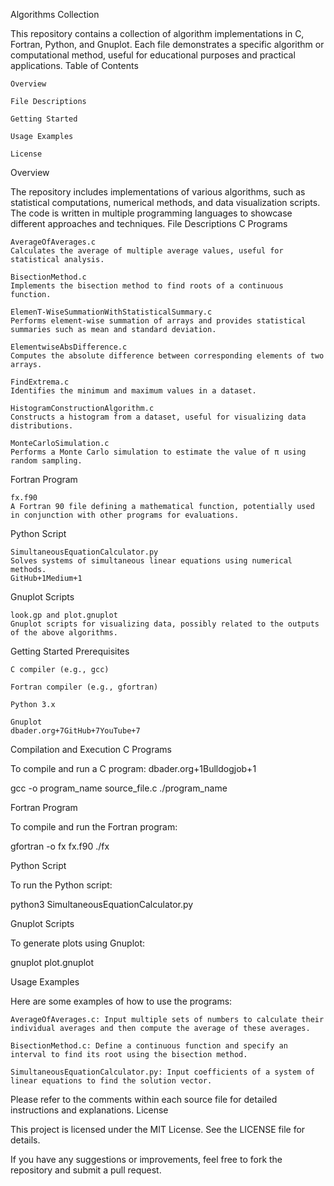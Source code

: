 Algorithms Collection

This repository contains a collection of algorithm implementations in C, Fortran, Python, and Gnuplot. Each file demonstrates a specific algorithm or computational method, useful for educational purposes and practical applications.
Table of Contents

    Overview

    File Descriptions

    Getting Started

    Usage Examples

    License

Overview

The repository includes implementations of various algorithms, such as statistical computations, numerical methods, and data visualization scripts. The code is written in multiple programming languages to showcase different approaches and techniques.
File Descriptions
C Programs

    AverageOfAverages.c
    Calculates the average of multiple average values, useful for statistical analysis.

    BisectionMethod.c
    Implements the bisection method to find roots of a continuous function.

    ElemenT-WiseSummationWithStatisticalSummary.c
    Performs element-wise summation of arrays and provides statistical summaries such as mean and standard deviation.

    ElementwiseAbsDifference.c
    Computes the absolute difference between corresponding elements of two arrays.

    FindExtrema.c
    Identifies the minimum and maximum values in a dataset.

    HistogramConstructionAlgorithm.c
    Constructs a histogram from a dataset, useful for visualizing data distributions.

    MonteCarloSimulation.c
    Performs a Monte Carlo simulation to estimate the value of π using random sampling.

Fortran Program

    fx.f90
    A Fortran 90 file defining a mathematical function, potentially used in conjunction with other programs for evaluations.

Python Script

    SimultaneousEquationCalculator.py
    Solves systems of simultaneous linear equations using numerical methods.
    GitHub+1Medium+1

Gnuplot Scripts

    look.gp and plot.gnuplot
    Gnuplot scripts for visualizing data, possibly related to the outputs of the above algorithms.

Getting Started
Prerequisites

    C compiler (e.g., gcc)

    Fortran compiler (e.g., gfortran)

    Python 3.x

    Gnuplot
    dbader.org+7GitHub+7YouTube+7

Compilation and Execution
C Programs

To compile and run a C program:
dbader.org+1Bulldogjob+1

gcc -o program_name source_file.c
./program_name

Fortran Program

To compile and run the Fortran program:

gfortran -o fx fx.f90
./fx

Python Script

To run the Python script:

python3 SimultaneousEquationCalculator.py

Gnuplot Scripts

To generate plots using Gnuplot:

gnuplot plot.gnuplot

Usage Examples

Here are some examples of how to use the programs:

    AverageOfAverages.c: Input multiple sets of numbers to calculate their individual averages and then compute the average of these averages.

    BisectionMethod.c: Define a continuous function and specify an interval to find its root using the bisection method.

    SimultaneousEquationCalculator.py: Input coefficients of a system of linear equations to find the solution vector.

Please refer to the comments within each source file for detailed instructions and explanations.
License

This project is licensed under the MIT License. See the LICENSE file for details.

If you have any suggestions or improvements, feel free to fork the repository and submit a pull request.
